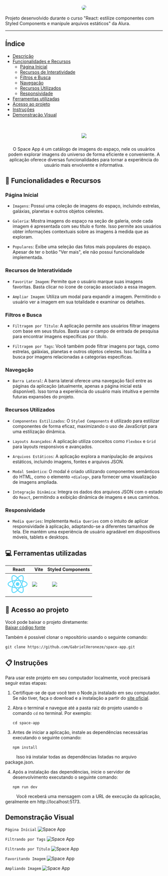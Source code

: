 <p align="center"> <img src="https://github.com/GabrielVeroneze/space-app/assets/95183901/cb713a42-33f4-41cf-83d5-9df0ffad05c6" style="border-radius: 20px"> </p>
<p>Projeto desenvolvido durante o curso "React: estilize componentes com Styled Components e manipule arquivos estáticos" da Alura.</p>

<hr>

## Índice

- [Descrição](#descricao)
- [Funcionalidades e Recursos](#toolbox-funcionalidades-e-recursos)
   - [Página Inícial](#página-inícial)
   - [Recursos de Interatividade](#recursos-de-interatividade)
   - [Filtros e Busca](#filtros-e-busca)
   - [Navegação](#navegação)
   - [Recursos Utilizados](#recursos-utilizados)
   - [Responsividade](#responsividade)
- [Ferramentas utilizadas](#computer-ferramentas-utilizadas)
- [Acesso ao projeto](#open_file_folder-acesso-ao-projeto)
- [Instruções](#clipboard-instruções)
- [Demonstração Visual](#demonstração-visual)

<h1 align="center" id="descricao"><img width="250px" src="https://github.com/GabrielVeroneze/space-app/assets/95183901/900fd7ea-e4a4-41a7-ab64-c964bd2b5072"></h1>
<p align="center">O Space App é um catálogo de imagens do espaço, nele os usuários podem explorar imagens do universo de forma eficiente e conveniente. A aplicação oferece diversas funcionalidades para tornar a experiência do usuário mais envolvente e informativa.</p>

## :toolbox: Funcionalidades e Recursos

### Página Inícial

- `Imagens`: Possui uma coleção de imagens do espaço, incluindo estrelas, galáxias, planetas e outros objetos celestes.

- `Galeria`: Mostra imagens do espaço na seção de galeria, onde cada imagem é apresentada com seu título e fonte. Isso permite aos usuários obter informações contextuais sobre as imagens à medida que as exploram.

- `Populares`: Exibe uma seleção das fotos mais populares do espaço. Apesar de ter o botão "Ver mais", ele não possui funcionalidade implementada.

### Recursos de Interatividade

- `Favoritar Imagem`: Permite que o usuário marque suas imagens favoritas. Basta clicar no ícone de coração associado a essa imagem.

- `Ampliar Imagem`: Utiliza um modal para expandir a imagem. Permitindo o usuário ver a imagem em sua totalidade e examinar os detalhes.

### Filtros e Busca

- `Filtragem por Título`: A aplicação permite aos usuários filtrar imagens com base em seus títulos. Basta usar o campo de entrada de pesquisa para encontrar imagens específicas por título.

- `Filtragem por Tags`: Você também pode filtrar imagens por tags, como estrelas, galáxias, planetas e outros objetos celestes. Isso facilita a busca por imagens relacionadas a categorias específicas.

### Navegação

- `Barra Lateral`: A barra lateral oferece uma navegação fácil entre as páginas da aplicação (atualmente, apenas a página inicial está disponível). Isso torna a experiência do usuário mais intuitiva e permite futuras expansões do projeto.

### Recursos Utilizados

- `Componentes Estilizados`: O `Styled Components` é utilizado para estilizar componentes de forma eficaz, maximizando o uso de JavaScript para uma estilização dinâmica.

- `Layouts Avançados`: A aplicação utiliza conceitos como `Flexbox` e `Grid` para layouts responsivos e avançados.

- `Arquivos Estáticos`: A aplicação explora a manipulação de arquivos estáticos, incluindo imagens, fontes e arquivos JSON. 

- `Modal Semântico`: O modal é criado utilizando componentes semânticos do HTML, como o elemento `<dialog>`, para fornecer uma visualização de imagens ampliada.

- `Integração Dinâmica`: Integra os dados dos arquivos JSON com o estado do `React`, permitindo a exibição dinâmica de imagens e seus caminhos.

### Responsividade

- `Media queries`: Implementa `Media Queries` com o intuito de aplicar responsividade à aplicação, adaptando-se a diferentes tamanhos de tela. Ele mantém uma experiência de usuário agradável em dispositivos móveis, tablets e desktops.

## :computer: Ferramentas utilizadas

| &nbsp; React | &nbsp; Vite | Styled Components | 
| ------------ | ----------- | ----------------- |
<img height="65px" src="https://raw.githubusercontent.com/devicons/devicon/master/icons/react/react-original.svg"> | <img height="65px" src="https://github.com/GabrielVeroneze/space-app/assets/95183901/6810d45b-69d9-4282-a255-f4afa9c06f54"> | &nbsp; &nbsp; <img height="100px" src="https://github.com/GabrielVeroneze/feira-virtual/assets/95183901/17447cac-f50e-4b9a-91bf-52617c28a16f">

## :open_file_folder: Acesso ao projeto
Você pode baixar o projeto diretamente:  
[Baixar código fonte](https://github.com/GabrielVeroneze/space-app/archive/refs/heads/main.zip)

Também é possível clonar o repositório usando o seguinte comando:
```
git clone https://github.com/GabrielVeroneze/space-app.git
```

## :clipboard: Instruções
Para usar este projeto em seu computador localmente, você precisará seguir estas etapas:

1. Certifique-se de que você tem o Node.js instalado em seu computador. Se não tiver, faça o download e a instalação a partir do [site oficial](https://nodejs.org/).

2. Abra o terminal e navegue até a pasta raiz do projeto usando o comando `cd` no terminal. Por exemplo:
   ```
   cd space-app
   ```
3. Antes de iniciar a aplicação, instale as dependências necessárias executando o seguinte comando:
   ```
   npm install
   ```
&nbsp; &nbsp; &nbsp; &nbsp; &nbsp;Isso irá instalar todas as dependências listadas no arquivo package.json.

4. Após a instalação das dependências, inicie o servidor de desenvolvimento executando o seguinte comando:
   ```
   npm run dev
   ```
&nbsp; &nbsp; &nbsp; &nbsp; &nbsp;Você receberá uma mensagem com a URL de execução da aplicação, geralmente em http://localhost:5173.
<br>

## Demonstração Visual
`Página Inícial`
![Space App](https://github.com/GabrielVeroneze/space-app/assets/95183901/d1c29281-76ef-4eb5-9e2c-cfd3cfbf166b)

`Filtrando por Tags`
![Space App](https://github.com/GabrielVeroneze/space-app/assets/95183901/0aaeee2b-b55c-40b2-83ff-9297ec7e0366)

`Filtrando por Título`
![Space App](https://github.com/GabrielVeroneze/space-app/assets/95183901/444c6b1c-f953-40ac-8d83-bb5767236417)

`Favoritando Imagem`
![Space App](https://github.com/GabrielVeroneze/space-app/assets/95183901/ca4c360b-2c46-47a4-9c14-36c30acdc32a)

`Ampliando Imagem`
![Space App](https://github.com/GabrielVeroneze/space-app/assets/95183901/f3c1710d-9f9e-49a3-8490-3acc847f8497)
